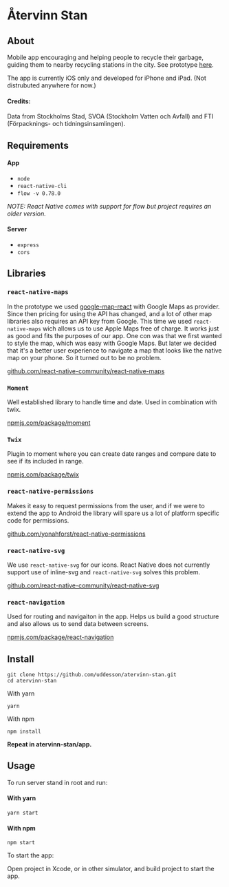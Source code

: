 # Återvinn Stan

## About

Mobile app encouraging and helping people to recycle their garbage, guiding them to nearby recycling stations in the city. See prototype [here](https://github.com/uddesson/atervinn-stan-prototype).

The app is currently iOS only and developed for iPhone and iPad. (Not distrubuted anywhere for now.)

#### Credits:

Data from Stockholms Stad, SVOA (Stockholm Vatten och Avfall) and FTI (Förpacknings- och tidningsinsamlingen).

## Requirements

#### App

- `node`
- `react-native-cli`
- `flow -v 0.78.0`

_NOTE: React Native comes with support for flow but project requires an older version._

#### Server

- `express`
- `cors`

## Libraries

### `react-native-maps`

In the prototype we used [google-map-react](https://github.com/google-map-react/google-map-react) with Google Maps as provider. Since then pricing for using the API has changed, and a lot of other map libraries also requires an API key from Google. This time we used `react-native-maps` wich allows us to use Apple Maps free of charge. It works just as good and fits the purposes of our app. One con was that we first wanted to style the map, which was easy with Google Maps. But later we decided that it's a better user experience to navigate a map that looks like the native map on your phone. So it turned out to be no problem.

[github.com/react-native-community/react-native-maps](https://github.com/react-native-community/react-native-maps)

### `Moment`

Well established library to handle time and date. Used in combination with twix.

[npmjs.com/package/moment](https://www.npmjs.com/package/moment)

### `Twix`

Plugin to moment where you can create date ranges and compare date to see if its included in range.

[npmjs.com/package/twix](https://www.npmjs.com/package/twix)

### `react-native-permissions`

Makes it easy to request permissions from the user, and if we were to extend the app to Android the library will spare us a lot of platform specific code for permissions.

[github.com/yonahforst/react-native-permissions](https://github.com/yonahforst/react-native-permissions)

### `react-native-svg`

We use `react-native-svg` for our icons. React Native does not currently support use of inline-svg and `react-native-svg` solves this problem.

[github.com/react-native-community/react-native-svg](https://github.com/react-native-community/react-native-svg)

### `react-navigation`

Used for routing and navigaiton in the app. Helps us build a good structure and also allows us to send data between screens.

[npmjs.com/package/react-navigation](https://www.npmjs.com/package/react-navigation)

## Install

```
git clone https://github.com/uddesson/atervinn-stan.git
cd atervinn-stan
```

With yarn

```
yarn
```

With npm

```
npm install
```

**Repeat in atervinn-stan/app.**

## Usage

To run server stand in root and run:

#### With yarn

```
yarn start
```

#### With npm

```
npm start
```

To start the app:

Open project in Xcode, or in other simulator, and build project to start the app.
